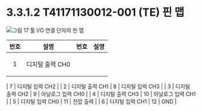 # 3.3.1.2 T41171130012-001 (TE) 핀 맵

![그림 17 툴 I/O 연결 단자의 핀 맵](../../../.gitbook/assets/t_pin_map\_2.png)

| **번호** |           **설명**           | **번호** |    **설명**   |
| :----: | :------------------------: | :----: | :---------: |
|    1   | <p>디지털 출력 CH0</p><p></p> |    7   |  디지털 입력 CH2 |
|    2   |       디지털 출력 CH1&#xD;      |    8   |  디지털 입력 CH3 |
|    3   |       디지털 출력 CH2&#xD;      |    9   | 아날로그 입력 CH0 |
|    4   |       디지털 출력 CH3&#xD;      |   10   | 아날로그 입력 CH1 |
|    5   |       디지털 입력 CH0&#xD;      |   11   |    전압 출력    |
|    6   |         디지털 입력 CH1         |   12   |     GND     |
